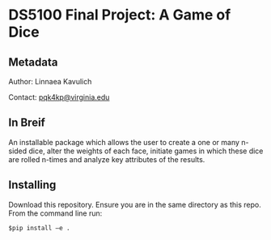 # DS5100 Final Project: A Game of Dice
## Metadata
Author: Linnaea Kavulich

Contact: pqk4kp@virginia.edu

## In Breif
An installable package which allows the user to create a one or many n-sided dice, alter the weights of each face, initiate games in which these dice are rolled n-times and analyze key attributes of the results.

## Installing
Download this repository. Ensure you are in the same directory as this repo. From the command line run:

```
$pip install –e .
```
